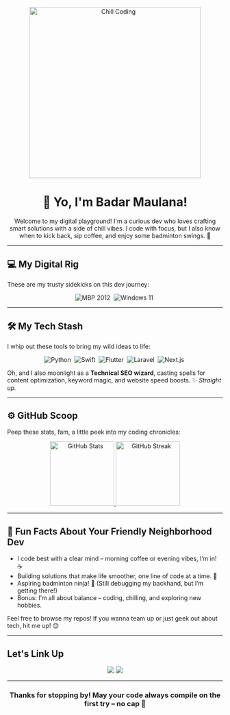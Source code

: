 <div align="center">
  <img src="https://user-images.githubusercontent.com/74038190/225813708-98b745f2-7d22-48cf-9150-083f1b00d6c9.gif" alt="Chill Coding" width="400" />
  <h1>👋 Yo, I'm Badar Maulana!</h1>
  <p>Welcome to my digital playground! I'm a curious dev who loves crafting smart solutions with a side of chill vibes. I code with focus, but I also know when to kick back, sip coffee, and enjoy some badminton swings. 🚀</p>
</div>

---

## 💻 My Digital Rig
These are my trusty sidekicks on this dev journey:

<p align="center">
  <img src="https://img.shields.io/badge/MBP_2012-05122A?style=flat&logo=apple&logoColor=88E0EF" alt="MBP 2012"/>&nbsp;
  <img src="https://img.shields.io/badge/AIERBEN-05122A?style=flat&logo=windows&logoColor=88E0EF" alt="Windows 11"/>&nbsp;
</p>

---

## 🛠️ My Tech Stash
I whip out these tools to bring my wild ideas to life:

<p align="center">
  <img src="https://img.shields.io/badge/-Python-05122A?style=flat&logo=python" alt="Python" />&nbsp;
  <img src="https://img.shields.io/badge/Swift-05122A?flat&logo=swift&logoColor=D06224" alt="Swift" />&nbsp;
  <img src="https://img.shields.io/badge/Flutter-05122A?style=flat&logo=flutter&logoColor=94B3FD" alt="Flutter" />&nbsp;
  <img src="https://img.shields.io/badge/Laravel-05122A?style=flat&logo=laravel&logoColor=FF2D20" alt="Laravel" />&nbsp;
  <img src="https://img.shields.io/badge/Next.js-05122A?style=flat&logo=next.js&logoColor=FFFFFF" alt="Next.js" />&nbsp;
</p>

Oh, and I also moonlight as a **Technical SEO wizard**, casting spells for content optimization, keyword magic, and website speed boosts. ✨ *Straight up.*

---

## ⚙️ GitHub Scoop
Peep these stats, fam, a little peek into my coding chronicles:

<p align="center">
  <a href="https://github.com/badadarr">
    <img height="150em" src="https://github-readme-stats.vercel.app/api?username=badadarr&show_icons=true&theme=algolia&include_all_commits=true&count_private=true" alt="GitHub Stats" />
    <img height="150em" src="https://streak-stats.demolab.com/?user=badadarr" alt="GitHub Streak" />
  </a>
</p>

---

## 🌟 Fun Facts About Your Friendly Neighborhood Dev
* I code best with a clear mind – morning coffee or evening vibes, I’m in! ☕
* Building solutions that make life smoother, one line of code at a time. 🚀
* Aspiring badminton ninja! 🏸 (Still debugging my backhand, but I’m getting there!)
* Bonus: I’m all about balance – coding, chilling, and exploring new hobbies.

Feel free to browse my repos! If you wanna team up or just geek out about tech, hit me up! 😊

---

## Let's Link Up
<p align="center">
  <a href="https://linkedin.com/in/badadarrs"><img src="https://img.shields.io/badge/-LinkedIn-0077B5?style=flat&logo=Linkedin&logoColor=white"/></a>
  <a href="https://www.instagram.com/mbadarre/"><img src="https://img.shields.io/badge/-Instagram-E4405F?style=flat&logo=Instagram&logoColor=white"/></a>
</p>

---

<h3 align="center">Thanks for stopping by! May your code always compile on the first try – no cap 🚀</h3>
